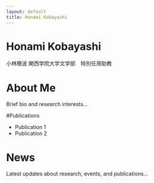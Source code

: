 ```yaml
---
layout: default
title: Honami Kobayashi
---
```


# Honami Kobayashi

小林穂波
関西学院大学文学部　特別任用助教

# About Me
Brief bio and research interests...

#Publications

- Publication 1
- Publication 2

# News
Latest updates about research, events, and publications...

